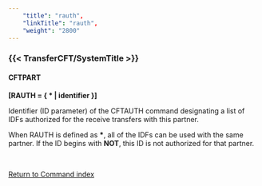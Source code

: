 ```yaml
---
    "title": "rauth",
    "linkTitle": "rauth",
    "weight": "2800"
---
```

<span id="rauth"></span>

### {{< TransferCFT/SystemTitle  >}}

#### CFTPART

****[RAUTH = { \* &#124; identifier }]****

Identifier (ID parameter) of the CFTAUTH command designating a list
of IDFs authorized for the receive transfers with this partner.

When RAUTH is defined as ****\*****,
all of the IDFs can be used with the same partner. If the ID begins with
****NOT****,
this ID is not authorized for that partner.

 

[Return to Command index](../../)
